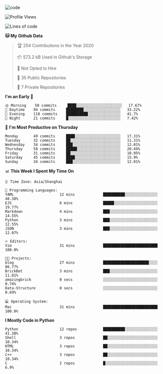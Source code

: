 
<!--
**liuyaanng/liuyaanng** is a ✨ _special_ ✨ repository because its `README.md` (this file) appears on your GitHub profile.

Here are some ideas to get you started:

- 🔭 I’m currently working on ...
- 🌱 I’m currently learning ...
- 👯 I’m looking to collaborate on ...
- 🤔 I’m looking for help with ...
- 💬 Ask me about ...
- 📫 How to reach me: ...
- 😄 Pronouns: ...
- ⚡ Fun fact: ...
-->


![code](https://cdn.jsdelivr.net/gh/liuyaanng/liuyaanng@1.0/code.gif) 

<!--START_SECTION:waka-->
![Profile Views](http://img.shields.io/badge/Profile%20Views-21-blue)

![Lines of code](https://img.shields.io/badge/From%20Hello%20World%20I%27ve%20Written-5.0%20million%20lines%20of%20code-blue)

**🐱 My Github Data** 

> 🏆 254 Contributions in the Year 2020
 > 
> 📦 573.2 kB Used in Github's Storage 
 > 
> 🚫 Not Opted to Hire
 > 
> 📜 35 Public Repositories
 > 
> 🔑 7 Private Repositories 

**I'm an Early 🐤** 

```text
🌞 Morning    50 commits     ████░░░░░░░░░░░░░░░░░░░░░   17.67% 
🌆 Daytime    94 commits     ████████░░░░░░░░░░░░░░░░░   33.22% 
🌃 Evening    118 commits    ██████████░░░░░░░░░░░░░░░   41.7% 
🌙 Night      21 commits     █░░░░░░░░░░░░░░░░░░░░░░░░   7.42%

```
📅 **I'm Most Productive on Thursday** 

```text
Monday       49 commits     ████░░░░░░░░░░░░░░░░░░░░░   17.31% 
Tuesday      32 commits     ██░░░░░░░░░░░░░░░░░░░░░░░   11.31% 
Wednesday    34 commits     ███░░░░░░░░░░░░░░░░░░░░░░   12.01% 
Thursday     58 commits     █████░░░░░░░░░░░░░░░░░░░░   20.49% 
Friday       31 commits     ██░░░░░░░░░░░░░░░░░░░░░░░   10.95% 
Saturday     45 commits     ████░░░░░░░░░░░░░░░░░░░░░   15.9% 
Sunday       34 commits     ███░░░░░░░░░░░░░░░░░░░░░░   12.01%

```


📊 **This Week I Spent My Time On** 

```text
⌚︎ Time Zone: Asia/Shanghai

💬 Programming Languages: 
YAML                     12 mins             ██████████░░░░░░░░░░░░░░░   40.38% 
EJS                      6 mins              █████░░░░░░░░░░░░░░░░░░░░   19.77% 
Markdown                 4 mins              ███░░░░░░░░░░░░░░░░░░░░░░   14.55% 
Python                   3 mins              ███░░░░░░░░░░░░░░░░░░░░░░   12.55% 
JSON                     3 mins              ███░░░░░░░░░░░░░░░░░░░░░░   12.07%

🔥 Editors: 
Vim                      31 mins             █████████████████████████   100.0%

🐱‍💻 Projects: 
blog                     27 mins             █████████████████████░░░░   86.77% 
BrickBot                 3 mins              ███░░░░░░░░░░░░░░░░░░░░░░   11.81% 
amazingbrick             0 secs              ░░░░░░░░░░░░░░░░░░░░░░░░░   0.74% 
Data-Structure           0 secs              ░░░░░░░░░░░░░░░░░░░░░░░░░   0.69%

💻 Operating System: 
Mac                      31 mins             █████████████████████████   100.0%

```

**I Mostly Code in Python** 

```text
Python                   12 repos            ██████████░░░░░░░░░░░░░░░   41.38% 
Shell                    3 repos             ██░░░░░░░░░░░░░░░░░░░░░░░   10.34% 
HTML                     3 repos             ██░░░░░░░░░░░░░░░░░░░░░░░   10.34% 
C++                      3 repos             ██░░░░░░░░░░░░░░░░░░░░░░░   10.34% 
C                        2 repos             █░░░░░░░░░░░░░░░░░░░░░░░░   6.9%

```



<!--END_SECTION:waka-->

